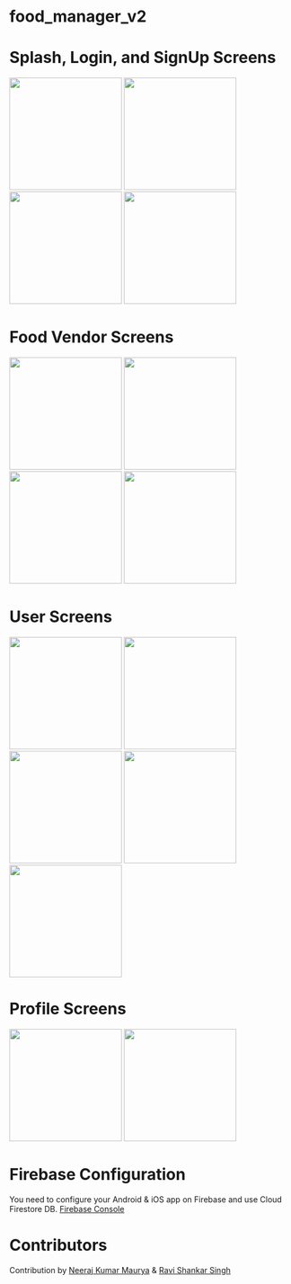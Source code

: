 # food_manager_v2

Splash, Login, and SignUp Screens
====
<img src="assets/images/0.png" width="200"/> <img src="assets/images/1.png" width="200"/> <img src="assets/images/1.1.png" width="200"/> <img src="assets/images/2.png" width="200"/>

Food Vendor Screens
====
<img src="assets/images/9.png" width="200"/> <img src="assets/images/9.1.png" width="200"/> <img src="assets/images/10.png" width="200"/> <img src="assets/images/11.png" width="200"/>

User Screens
====
<img src="assets/images/3.png" width="200"/> <img src="assets/images/3.1.png" width="200"/> <img src="assets/images/4.png" width="200"/> <img src="assets/images/5.png" width="200"/> <img src="assets/images/6.png" width="200"/>

Profile Screens
====
<img src="assets/images/7.png" width="200"/> <img src="assets/images/8.png" width="200"/>

Firebase Configuration
====
You need to configure your Android & iOS app on Firebase and use Cloud Firestore DB.
[Firebase Console](https://console.firebase.google.com) 

Contributors
====
Contribution by [Neeraj Kumar Maurya](https://github.com/neerajmaurya250) & [Ravi Shankar Singh](https://about.me/itsravishankarsingh)


